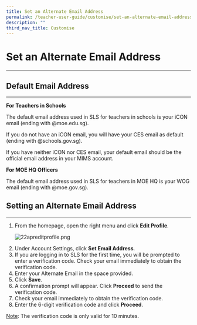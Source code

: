 ```yaml
---
title: Set an Alternate Email Address
permalink: /teacher-user-guide/customise/set-an-alternate-email-address/
description: ""
third_nav_title: Customise
---
```

<h1>Set an Alternate Email Address</h1>
<hr>

<h2>Default Email Address</h2>
<hr>
<p><strong>For Teachers in Schools</strong></p>
<p>The default email address used in SLS for teachers in schools is your iCON email (ending with @moe.edu.sg).</p>
<p>If you do not have an iCON email, you will have your CES email as default (ending with @schools.gov.sg).</p>
<p>If you have neither iCON nor CES email, your default email should be the official email address in your MIMS account.</p>
<p><strong>For MOE HQ Officers</strong></p>
<p>The default email address used in SLS for teachers in MOE HQ is your WOG email (ending with @moe.gov.sg).</p>

<h2>Setting an Alternate Email Address</h2>
<hr>

<ol>
  <li>From the homepage, open the right menu and click <strong>Edit Profile</strong>.</li>
  
  ![22apreditprofile.png](https://s3-us-west-2.amazonaws.com/secure.notion-static.com/a36c775f-bb52-4da1-ab94-01faca77cf6d/22apreditprofile.png)
  
  <li>Under Account Settings, click <strong>Set Email Address</strong>.</li>
  <li>If you are logging in to SLS for the first time, you will be prompted to enter a verification code. Check your email immediately to obtain the verification code.</li>
  <li>Enter your Alternate Email in the space provided.</li>
  <li>Click <strong>Save</strong>.</li>
  <li>A confirmation prompt will appear. Click <strong>Proceed</strong> to send the verification code.</li>
  <li>Check your email immediately to obtain the verification code.</li>
  <li>Enter the 6-digit verification code and click <strong>Proceed</strong>.</li>
</ol>

<p><u>Note</u>: The verification code is only valid for 10 minutes.</p>
